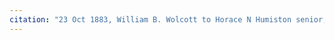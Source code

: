 ```yaml
---
citation: "23 Oct 1883, William B. Wolcott to Horace N Humiston senior, Caroline Deeds Book 5, p70, Tompkins County Clerk, Ithaca NY."
---
```




